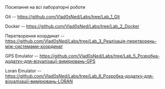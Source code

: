 Посилання на всі лабораторні роботи

Git -- https://github.com/Vlad0sNed/Labs/tree/Lab_1_Git

Docker -- https://github.com/Vlad0sNed/Labs/tree/Lab_2_Docker

Перетворення координат -- https://github.com/Vlad0sNed/Labs/tree/Lab_3_Реалізація-перетворень-між-системами-координат

GPS Emulator -- https://github.com/Vlad0sNed/Labs/tree/Lab_5_Розробка-додатку-для-візуалізації-вимірювань-GPS

Loran Emulator -- https://github.com/Vlad0sNed/Labs/tree/Lab_6_Розробка-додатку-для-візуалізації-вимірювань-LORAN
